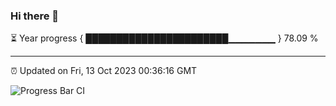 ### Hi there 👋

⏳ Year progress { ███████████████████████▁▁▁▁▁▁▁ } 78.09 %

---

⏰ Updated on Fri, 13 Oct 2023 00:36:16 GMT

![Progress Bar CI](https://github.com/Shyam-Makwana/GitHub-Actions-Demo/workflows/Progress%20Bar%20CI/badge.svg)
